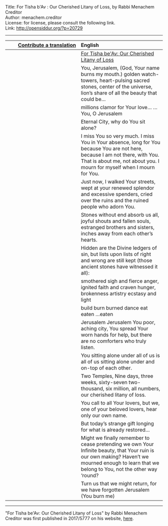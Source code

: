 <html>
<head></head>
<body>
Title: For Tisha b'Av : Our Cherished Litany of Loss, by Rabbi Menachem Creditor<br />
Author: menachem.creditor<br />
License: for license, please consult the following link.<br />
Link: <a href="http://opensiddur.org/?p=20729">http://opensiddur.org/?p=20729</a>
<p />
<hr />

<table style="margin-left: auto;margin-right: auto;" class="draggable">
<thead><tr><th id="x" style="text-align: right;"><a href="/contributing/upload/">Contribute a translation</a></th><th style="text-align: left;">English</th></tr></thead>
<tbody>
<tr><td style="vertical-align:top;" width="46%">
<div class="liturgy"><span lang="he">

</span></div></td>
 
<td style="vertical-align:top;" width="53%">
<div class="english">
<u>For Tisha be'Av: Our Cherished Litany of Loss</u>
</div></td></tr>


<tr><td style="vertical-align:top;" width="46%">
<div class="liturgy"><span lang="he">

</span></div></td>
 
<td style="vertical-align:top;" width="53%">
<div class="english">
You, Jerusalem,
(God, Your name burns my mouth.)
golden watch-towers,
heart-pulsing sacred stones,
center of the universe,
lion’s share of all the beauty that could be…
</div></td></tr>


<tr><td style="vertical-align:top;" width="46%">
<div class="liturgy"><span lang="he">

</span></div></td>
 
<td style="vertical-align:top;" width="53%">
<div class="english">
millions clamor for Your love…
…You, O Jerusalem
</div></td></tr>


<tr><td style="vertical-align:top;" width="46%">
<div class="liturgy"><span lang="he">

</span></div></td>
 
<td style="vertical-align:top;" width="53%">
<div class="english">
Eternal City, why do You sit alone?
</div></td></tr>


<tr><td style="vertical-align:top;" width="46%">
<div class="liturgy"><span lang="he">

</span></div></td>
 
<td style="vertical-align:top;" width="53%">
<div class="english">
I miss You so very much.
I miss You in Your absence,
long for You because You are not here,
because I am not there, with You.
That is about me,
not about you.
I mourn for myself when I mourn for You.
</div></td></tr>


<tr><td style="vertical-align:top;" width="46%">
<div class="liturgy"><span lang="he">

</span></div></td>
 
<td style="vertical-align:top;" width="53%">
<div class="english">
Just now,
I walked Your streets,
wept at your renewed splendor and excessive spenders,
cried over the ruins and the ruined people who adorn You.
</div></td></tr>


<tr><td style="vertical-align:top;" width="46%">
<div class="liturgy"><span lang="he">

</span></div></td>
 
<td style="vertical-align:top;" width="53%">
<div class="english">
Stones without end absorb us all,
joyful shouts and fallen souls,
estranged brothers and sisters,
inches away from each other’s hearts.
</div></td></tr>


<tr><td style="vertical-align:top;" width="46%">
<div class="liturgy"><span lang="he">

</span></div></td>
 
<td style="vertical-align:top;" width="53%">
<div class="english">
Hidden are the Divine ledgers of sin,
but lists upon lists of right and wrong are still kept
(those ancient stones have witnessed it all):
</div></td></tr>


<tr><td style="vertical-align:top;" width="46%">
<div class="liturgy"><span lang="he">

</span></div></td>
 
<td style="vertical-align:top;" width="53%">
<div class="english">
smothered sigh and fierce anger,
ignited faith and craven hunger,
brokenness artistry ecstasy and light
</div></td></tr>


<tr><td style="vertical-align:top;" width="46%">
<div class="liturgy"><span lang="he">

</span></div></td>
 
<td style="vertical-align:top;" width="53%">
<div class="english">
build burn burned dance
eat eaten …eaten
</div></td></tr>


<tr><td style="vertical-align:top;" width="46%">
<div class="liturgy"><span lang="he">

</span></div></td>
 
<td style="vertical-align:top;" width="53%">
<div class="english">
Jerusalem Jerusalem
You poor, aching city,
You spread Your worn hands for help,
but there are no comforters
who truly listen.
</div></td></tr>


<tr><td style="vertical-align:top;" width="46%">
<div class="liturgy"><span lang="he">

</span></div></td>
 
<td style="vertical-align:top;" width="53%">
<div class="english">
You sitting alone under all of us
is all of us sitting alone
under and on-top of each other.
</div></td></tr>


<tr><td style="vertical-align:top;" width="46%">
<div class="liturgy"><span lang="he">

</span></div></td>
 
<td style="vertical-align:top;" width="53%">
<div class="english">
Two Temples,
Nine days,
three weeks,
sixty-seven
two-thousand,
six million,
all numbers,
our cherished litany of loss.
</div></td></tr>


<tr><td style="vertical-align:top;" width="46%">
<div class="liturgy"><span lang="he">

</span></div></td>
 
<td style="vertical-align:top;" width="53%">
<div class="english">
You call to all Your lovers,
but we, one of your beloved lovers,
hear only our own name.
</div></td></tr>


<tr><td style="vertical-align:top;" width="46%">
<div class="liturgy"><span lang="he">

</span></div></td>
 
<td style="vertical-align:top;" width="53%">
<div class="english">
But today’s strange gift
longing for what is already restored…
</div></td></tr>


<tr><td style="vertical-align:top;" width="46%">
<div class="liturgy"><span lang="he">

</span></div></td>
 
<td style="vertical-align:top;" width="53%">
<div class="english">
Might we finally remember
to cease pretending we own
Your Infinite beauty,
that Your ruin is our own making?
Haven’t we mourned enough to learn
that we belong to You,
not the other way ‘round?
</div></td></tr>


<tr><td style="vertical-align:top;" width="46%">
<div class="liturgy"><span lang="he">

</span></div></td>
 
<td style="vertical-align:top;" width="53%">
<div class="english">
Turn us that we might return,
for we have forgotten
Jerusalem
(You burn me)
</div></td></tr>
</tbody></table>

<hr />

"For Tisha be'Av: Our Cherished Litany of Loss" by Rabbi Menachem Creditor was first published in 2017/5777 on his website, <a href="https://rabbicreditor.blogspot.com/2017/07/our-cherished-litany-of-loss-tisha-beav.html">here</a>.


</body>
</html>